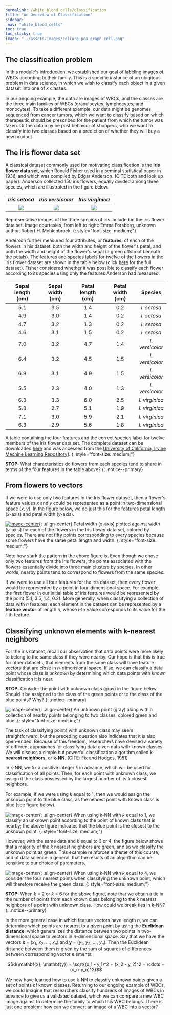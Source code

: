 ```yaml
---
permalink: /white_blood_cells/classification
title: "An Overview of Classification"
sidebar:
 nav: "white_blood_cells"
toc: true
toc_sticky: true
image: "../assets/images/cellorg_pca_graph_cell.png"
---
```


## The classification problem

In this module's introduction, we established our goal of labeling images of WBCs according to their family. This is a specific instance of an ubiqitous problem in data science, in which we wish to classify each object in a given dataset into one of *k* classes.

In our ongoing example, the data are images of WBCs, and the classes are the three main families of WBCs (granulocytes, lymphocytes, and monocytes). To take a different example, our data might be genomes sequenced from cancer tumors, which we want to classify based on which therapeutic should be prescribed for the patient from which the tumor was taken. Or the data may be  past behavior of shoppers, who we want to classify into two classes based on a prediction of whether they will buy a new product.

## The iris flower data set

A classical dataset commonly used for motivating classification is the **iris flower data set**, which Ronald Fisher used in a seminal statistical paper in 1936, and which was compiled by Edgar Anderson. (CITE both and look up paper). Anderson collected 150 iris flowers, equally divided among three species, which are illustrated in the figure below.

| *Iris setosa* | *Iris versicolor* | *Iris virginica* |
:-------------------------:|:-------------------------:|:-------------------------:
![](../assets/images/Iris_setosa_2.jpg)  |  ![](../assets/images/Iris_versicolor.jpg)   |  ![](../assets/images/Iris_virginica.jpg)

Representative images of the three species of iris included in the iris flower data set. Image courtesies, from left to right: Emma Forsberg, unknown author, Robert H. Mohlenbrock.
{: style="font-size: medium;"}

Anderson further measured four attributes, or **features**, of each of the flowers in his dataset: both the width and height of the flower's petal, and both the width and height of the flower's sepal (a green offshoot beneath the petals). The features and species labels for twelve of the flowers in the iris flower dataset are shown in the table below (click [here](../downloads/iris.csv) for the full dataset). Fisher considered whether it was possible to classify each flower according to its species using only the features Anderson had measured.

| Sepal length (cm) | Sepal width (cm) | Petal length (cm) | Petal width (cm) | Species |
| :----: | :----: | :----: | :----: | :----: |
| 5.1 | 3.5 | 1.4 | 0.2 | *I. setosa* |
| 4.9 | 3.0 | 1.4 | 0.2 | *I. setosa* |
| 4.7 | 3.2 | 1.3 | 0.2 | *I. setosa* |
| 4.6 | 3.1 | 1.5 | 0.2 | *I. setosa* |
| 7.0 | 3.2 | 4.7 | 1.4 | *I. versicolor* |
| 6.4 | 3.2 | 4.5 | 1.5 | *I. versicolor* |
| 6.9 | 3.1 | 4.9 | 1.5 | *I. versicolor* |
| 5.5 | 2.3 | 4.0 | 1.3 | *I. versicolor* |
| 6.3 | 3.3 | 6.0 | 2.5 | *I. virginica* |
| 5.8 | 2.7 | 5.1 | 1.9 | *I. virginica* |
| 7.1 | 3.0 | 5.9 | 2.1 | *I. virginica* |
| 6.3 | 2.9 | 5.6 | 1.8 | *I. virginica* |

A table containing the four features and the correct species label for twelve members of the iris flower data set. The complete dataset can be downloaded [here](../downloads/iris.csv) and was accessed from the <a target="_blank" href="https://archive.ics.uci.edu/ml/datasets/iris">University of California, Irvine Machine Learning Repository</a>].
{: style="font-size: medium;"}

**STOP:** What characteristics do flowers from each species tend to share in terms of the four features in the table above?
{: .notice--primary}

## From flowers to vectors

If we were to use only two features in the Iris flower dataset, then a flower's feature values *x* and *y* could be represented as a point in two-dimensional space (*x*, *y*). In the figure below, we do just this for the features petal length (*x*-axis) and petal width (*y*-axis).

[![image-center](../assets/images/iris_petal_data.png)](../assets/images/iris_petal_data.png){: .align-center}
Petal width (*x*-axis) plotted against width (*y*-axis) for each of the flowers in the Iris flower data set, colored by species. There are not fifty points corresponding to every species because some flowers have the same petal length and width.
{: style="font-size: medium;"}

Note how stark the pattern in the above figure is. Even though we chose only two features from the Iris flowers, the points associated with the flowers essentially divide into three main clusters by species. In other words, nearby points tend to correspond to flowers from the same species.

If we were to use all four features for the iris dataset, then every flower would be represented by a point in four-dimensional space. For example, the first flower in our initial table of iris features would be represented by the point (5.1, 3.5, 1.4, 0.2). More generally, when classifying a collection of data with *n* features, each element in the dataset can be represented by a **feature vector** of length *n*, whose *i*-th value corresponds to its value for the *i*-th feature.

## Classifying unknown elements with k-nearest neighbors

For the iris dataset, recall our observation that data points were more likely to belong to the same class if they were nearby. Our hope is that this is true for other datasets, that elements from the same class will have feature vectors that are close in *n*-dimensional space. If so, we can classify a data point whose class is *unknown* by determining which data points with *known* classification it is near.

**STOP:** Consider the point with unknown class (gray) in the figure below. Should it be assigned to the class of the green points or to the class of the blue points? Why?
{: .notice--primary}

![image-center](../assets/images/knn_neighborhood.png){: .align-center}
An unknown point (gray) along with a collection of nearby points belonging to two classes, colored green and blue.
{: style="font-size: medium;"}

The task of classifying points with unknown class may seem straightforward, but the preceding question also indicates that it is also open-ended. Because of this freedom, researchers have devised a variety of different approaches for classifying data given data with known classes. We will discuss a simple but powerful classification algorithm called **k-nearest neighbors**, or **k-NN**. (CITE: Fix and Hodges, 1951)

In k-NN, we fix a positive integer *k* in advance, which will be used for classification of all points. Then, for each point with unknown class, we assign it the class possessed by the largest number of its *k* closest neighbors.

For example, if we were using *k* equal to 1, then we would assign the unknown point to the blue class, as the nearest point with known class is blue (see figure below).

![image-center](../assets/images/knn_neighborhood_k=1.png){: .align-center}
When using k-NN with *k* equal to 1, we classify an unknown point according to the point of known class that is nearby; the above figure indicates that the blue point is the closest to the unknown point.
{: style="font-size: medium;"}

However, with the same data and *k* equal to 3 or 4, the figure below shows that a majority of the *k* nearest neighbors are green, and so we classify the unknown point as green. This example reinforces a theme of this course, and of data science in general, that the results of an algorithm can be sensitive to our choice of parameters.

![image-center](../assets/images/knn_neighborhood_k=4.png){: .align-center}
When using k-NN with *k* equal to 4, we consider the four nearest points when classifying the unknown point, which will therefore receive the green class.
{: style="font-size: medium;"}

**STOP:** When *k* = 2 or *k* = 6 for the above figure, note that we obtain a tie in the number of points from each known class belonging to the *k* nearest neighbors of a point with unknown class. How could we break ties in k-NN?
{: .notice--primary}

In the more general case in which feature vectors have length *n*, we can determine which points are nearest to a given point by using the **Euclidean distance**, which generalizes the distance between two points in two-dimensional space to vectors in *n*-dimensional space. Say that we have the vectors **x** = (*x*<sub>1</sub>, *x*<sub>2</sub>, ..., *x*<sub>*n*</sub>) and **y** = (*y*<sub>1</sub>, *y*<sub>2</sub>, ..., *y*<sub>*n*</sub>). Then the Euclidean distance between them is given by the sum of squares of differences between corresponding vector elements:

$$d(\mathbf{x}, \mathbf{y}) = \sqrt{(x_1 - y_1)^2 + (x_2 - y_2)^2 + \cdots + (x_n-y_n)^2}$$

We now have learned how to use k-NN to classify unknown points given a set of points of known classes. Returning to our ongoing example of WBCs, we could imagine that researchers classify hundreds of images of WBCs in advance to give us a validated dataset, which we can compare a new WBC image against to determine the family to which this WBC belongs. There is just one problem: how can we convert an image of a WBC into a vector?
